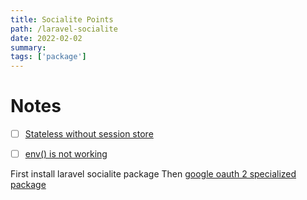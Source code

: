 ```yaml
---
title: Socialite Points
path: /laravel-socialite
date: 2022-02-02
summary: 
tags: ['package']
---
```


# Notes 

- [ ] [Stateless without session store](https://github.com/laravel/lumen-framework/issues/620#issuecomment-351517627)
- [ ] [env() is not working](https://stackoverflow.com/a/53371622/13946201)



First install laravel socialite package
Then [google oauth 2 specialized package](https://github.com/SocialiteProviders/Google-Plus)
